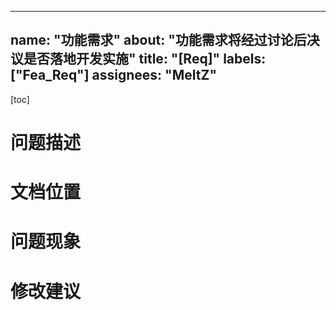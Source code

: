

---
name: "功能需求"
about: "功能需求将经过讨论后决议是否落地开发实施"
title: "[Req]"
labels: ["Fea_Req"]
assignees: "MeltZ"
---

[toc]

# 问题描述
<!-- 
清晰地阐述在文档中发现的问题。例如：“文档中对 [某个功能或操作] 的说明存在错误，按照文档中的步骤进行操作无法达到预期的结果。”
-->



# 文档位置
<!-- 
明确指出问题所在的具体文档位置。例如：问题出现在 [功能栈模块] 的参考手册中的xxx章节xxx部分。
-->



# 问题现象
<!-- 
1)不清晰 / 模糊：文档中对于 [关键概念或操作步骤] 的描述过于简略或使用了专业术语，没有进一步的解释，使得新手很难理解。

2)错误信息：文档中的 [具体步骤或说明] 与实际软件的操作不符。

3)不完整：文档中缺少对 [重要功能或场景] 的说明。
-->

# 修改建议
<!-- 
对于文档问题给出的建议解决方案
-->

